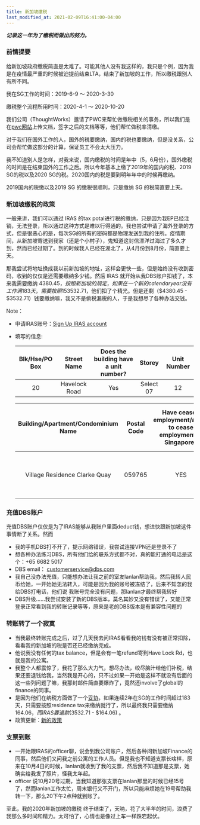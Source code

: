 ```yaml
---
title: 新加坡缴税
last_modified_at: 2021-02-09T16:41:00-04:00
---
```


_**记录这一年为了缴税而做出的努力。**_

### 前情提要

给新加坡政府缴税简直是太难了。可能其他人没有我这样的，我只是个例，因为我是在疫情最严重的时候被迫提前结束LTA，结束了新加坡的工作，所以缴税跟别人有所不同。

我在SG工作的时间：2019-6-9 ～ 2020-3-30

缴税整个流程所用时间：2020-4-1 ～ 2020-10-20

我们公司（ThoughtWorks）邀请了PWC来帮忙做缴税相关的事务，所以我们是在[pwc网站](https://mymobility.pwc.com/welcome.html?cultureCode=en-US)上传文档，签字之后的文档等等，他们帮忙做税率清缴。

对于我们在国外工作的人，国外的税要缴纳，国内的税也要缴纳，但是没关系，公司会帮忙做这部分的计算，保证员工不会太大压力。

我不知道别人是怎样，对我来说，国内缴税的时间是年中（5，6月份），国外缴税的时间是在结束国外的工作之后。所以今年基本上缴了2019年的国内的税、2019 SG的税以及2020 SG的税。2020国内的税是要到明年年中的时候再缴纳。

2019国内的税缴以及2019 SG 的缴税很顺利，只是缴纳 SG 的税简直要上天。

### 新加坡缴税的政策

一般来讲，我们可以通过 IRAS 的tax potal进行税的缴纳，只是因为我EP已经注销，无法登录，所以通过这种方式是难以行得通的。我也尝试申请了海外登录的方式，但是很恶心的是，每次SG的所有的密码都是物理发送到我的住所。疫情期间，从新加坡寄送到我家（还是个小村子），鬼知道这封信漂洋过海过了多久才到，然而已经过期了。到的时候我人已经在湖北了，从4月份到8月份，简直要上天。

那我尝试将地址换成我以前新加坡的地址，这样会更快一些，但是始终没有收到密码，收到的仅仅是还需要缴纳多少钱。然后 IRAS 就开始从我DBS账户扣钱了，本来我需要缴纳 $4380.45，按照新加坡的规定，如果在一个新的calendar year没有工作满183天，需要按照15%的税率缴纳，那么当时我的银行卡里面只有$3532.71，他们扣了个精光。但是还剩（$4380.45 - $3532.71）钱要缴纳嘛，我又不是偷税漏税的人，于是我想尽了各种办法交钱。

Note：

- 申请IRAS账号：[Sign Up IRAS account](https://form.gov.sg/#!/5ba9864428dc89000fa2e553)
- 填写的信息:

    | Blk/Hse/PO Box        | Street Name           | Does the building have a unit number?  |  Storey  | Unit Number |
    | :-------------------: |:---------------------:| :-------------------------------------:|  :----:  |:---------:  |
    | 20                    | Havelock Road         | Yes                                    |Select 07 |12           |

    |Building/Apartment/Condominium Name|Postal Code|Have ceased employment/about to cease employment in Singapore?|Do you have a tax reference number with IRAS|
    |:------------:                     |:--------: |:--------------------------------------------------------:    |:-----------------------------------------: |
    |Village Residence Clarke Quay      |059765     |YES                                                           |You may select Yes, as you have a FIN number|

### 充值DBS账户

充值DBS账户仅仅是为了IRAS能够从我账户里面deduct钱，想进快跟新加坡这件事情断了关系。然而

- 我的手机DBS打不开了，提示网络错误，我尝试连接VPN还是登录不了
- 想各种办法练习DBS，所有他们给的联系方式都不对，真的能打通的电话是这个：+65 6682 5017
- DBS email： <customerservice@dbs.com>
- 我自己没办法充值，只能想办法让我之前的室友lanlan帮助我，然后我转人民币给她，一开始她无法转入，可能是因为我的账号被冻结了，后来不知怎的我给DBS打电话，他们说 我账号完全没有问题，那lanlan才最终帮我转好
- DBS升级……我尝试安装了新的DBS版本，莫名其妙又没有错误了，又能正常登录正常看到我的转账记录等等，原来是老的DBS版本是有兼容性问题的

### 转账转了一个寂寞

- 当我最终转账完成之后，过了几天我去问IRAS看看我的钱有没有被正常扣除，看看我的新加坡的税是否还已经缴纳完成。
- 他说我没有任何的tax balance，但是会有一笔refund寄到Have Lock Rd，也就是我的公寓。
- 我整个人都震惊了，我花了那么大力气，想尽办法，绞尽脑汁给他们补税，结果还要退钱给我，当然我是开心的，只不过如果一开始是这样不就没有后面的这一些列问题了嘛，我那封邮件简直要爆炸了，竟然还involve了global的finance的同事。
- 是因为他们在纳税方面做了一个[妥协](https://www.iras.gov.sg/irashome/Individuals/Locals/Working-Out-Your-Taxes/Income-Tax-Rates/)，如果连续2年在SG的工作时间超过183天，只需要按照residence tax来缴纳就行了，所以最终我只需要缴纳$164.06，而IRAS要退款($3532.71 - $164.06) 。
- 政策更新：[新的政策](https://www.iras.gov.sg/irashome/Individuals/Foreigners/Learning-the-basics/Individuals--Foreigners--Required-to-Pay-Tax/)

### 支票到账

- 一开始跟IRAS的officer聊，说会到我公司账户，然后各种问新加坡Finance的同事，然后他们又问我之前公寓的工作人员。但是我也不知道支票长啥样，原来在10月4日的时候，lanlan就收到了我的支票，然后我不知道那是支票，她确实给我发了照片，怪我太年起。
- officer 说10月20号过期，当我知道那张支票在lanlan那里的时候已经15号了，然而lanlan工作太忙，周末银行又不开门，所以只能麻烦她在19号帮助我转一下，那么20下午2点种就到账了。

至此，我的2020年新加坡的缴税 终于结束了，天呐，花了大半年的时间，浪费了我那么多时间和精力。太可怕了，心情也是像过上车一样跌宕起伏。
